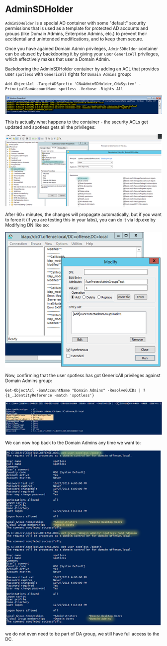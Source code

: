 # AdminSDHolder

`AdminSDHolder` is a special AD container with some "default" security permissions that is used as a template for protected AD accounts and groups (like Domain Admins, Enterprise Admins, etc.) to prevent their accidental and unintended modifications, and to keep them secure.

Once you have agained Domain Admin privileges, `AdminSDHolder` container can be abused by backdooring it by giving your user `GenericAll` privileges, which effectively makes that user a Domain Admin.

Backdooring the AdminSDHolder container by adding an ACL that provides user `spotless` with `GenericAll` rights for `Domain Admins` group:

```
Add-ObjectAcl -TargetADSprefix 'CN=AdminSDHolder,CN=System' -PrincipalSamAccountName spotless -Verbose -Rights All
```

![](<../../../.gitbook/assets/image (312).png>)

This is actually what happens to the container - the security ACLs get updated and spotless gets all the privileges:

![](<../../../.gitbook/assets/image (175).png>)

After 60+ minutes, the changes will propagate automatically, but if you want to force it (if you are testing this in your labs), you can do it via ldp.exe by Modifying DN like so:

![](<../../../.gitbook/assets/image (18).png>)

Now, confirming that the user spotless has got GenericAll privileges against Domain Admins group:

```
Get-ObjectAcl -SamAccountName "Domain Admins" -ResolveGUIDs | ?{$_.IdentityReference -match 'spotless'}
```

![](<../../../.gitbook/assets/image (318).png>)

We can now hop back to the Domain Admins any time we want to:

![](<../../../.gitbook/assets/image (276).png>)

we do not even need to be part of DA group, we still have full access to the DC.
